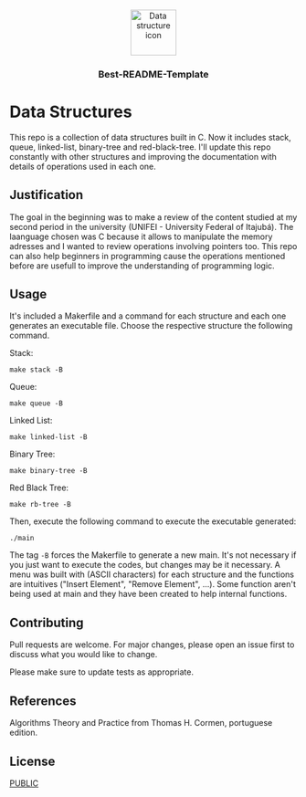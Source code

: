 <!-- PROJECT LOGO -->
<br />
<p align="center">
  
  <img src="data-structure/assets/data-structure-icon.png" alt="Data structure icon" width="80" height="80">
  

  <h3 align="center">Best-README-Template</h3>
  
</p>

# Data Structures

This repo is a collection of data structures built in C. Now it includes stack, queue, linked-list, binary-tree and red-black-tree. I'll update this repo constantly with other structures and improving the documentation with details of operations used in each one.

## Justification

The goal in the beginning was to make a review of the content studied at my second period in the university (UNIFEI - University Federal of Itajubá). The laanguage chosen was C because it allows to manipulate the memory adresses and I wanted to review operations involving pointers too. This repo can also help beginners in programming cause the operations mentioned before are usefull to improve the understanding of programming logic.

## Usage

It's included a Makerfile and a command for each structure and each one generates an executable file. Choose the respective structure the following command.

Stack:
```
make stack -B
```
Queue:
```
make queue -B
```
Linked List:
```
make linked-list -B
```
Binary Tree:
```
make binary-tree -B
```
Red Black Tree:
```
make rb-tree -B
```
Then, execute the following command to execute the executable generated:
```
./main
```
The tag `-B` forces the Makerfile to generate a new main. It's not necessary if you just want to execute the codes, but changes may be it necessary.
A menu was built with (ASCII characters) for each structure and the functions are intuitives ("Insert Element", "Remove Element", ...). Some function aren't being used at main and they have been created to help  internal functions. 

## Contributing
Pull requests are welcome. For major changes, please open an issue first to discuss what you would like to change.

Please make sure to update tests as appropriate.

## References
Algorithms Theory and Practice from Thomas H. Cormen, portuguese edition.

## License
[PUBLIC](https://choosealicense.com/licenses/unlicense/)

